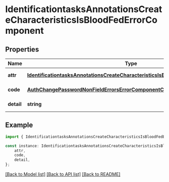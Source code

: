 # IdentificationtasksAnnotationsCreateCharacteristicsIsBloodFedErrorComponent


## Properties

Name | Type | Description | Notes
------------ | ------------- | ------------- | -------------
**attr** | [**IdentificationtasksAnnotationsCreateCharacteristicsIsBloodFedErrorComponentAttr**](IdentificationtasksAnnotationsCreateCharacteristicsIsBloodFedErrorComponentAttr.md) |  | [default to undefined]
**code** | [**AuthChangePasswordNonFieldErrorsErrorComponentCode**](AuthChangePasswordNonFieldErrorsErrorComponentCode.md) |  | [default to undefined]
**detail** | **string** |  | [default to undefined]

## Example

```typescript
import { IdentificationtasksAnnotationsCreateCharacteristicsIsBloodFedErrorComponent } from 'mosquito-alert';

const instance: IdentificationtasksAnnotationsCreateCharacteristicsIsBloodFedErrorComponent = {
    attr,
    code,
    detail,
};
```

[[Back to Model list]](../README.md#documentation-for-models) [[Back to API list]](../README.md#documentation-for-api-endpoints) [[Back to README]](../README.md)
